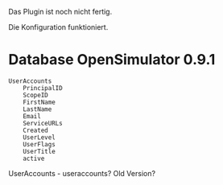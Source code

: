 Das Plugin ist noch nicht fertig.

Die Konfiguration funktioniert.

# Database OpenSimulator 0.9.1

    UserAccounts
	    PrincipalID
	    ScopeID
	    FirstName
	    LastName
	    Email
	    ServiceURLs
	    Created
	    UserLevel
	    UserFlags
	    UserTitle
	    active
     
UserAccounts - useraccounts? Old Version?
